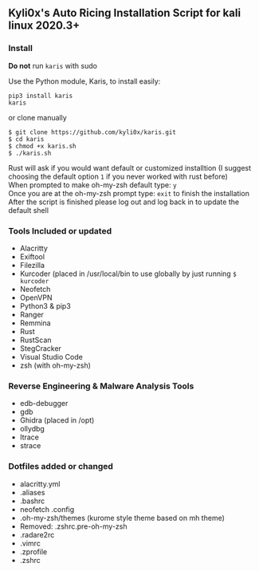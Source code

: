 ## Kyli0x's Auto Ricing Installation Script for kali linux 2020.3+

### Install
<b>Do not</b> run `karis` with sudo

Use the Python module, Karis, to install easily:

```
pip3 install karis
karis
```

or clone manually

```
$ git clone https://github.com/kyli0x/karis.git
$ cd karis
$ chmod +x karis.sh
$ ./karis.sh
```

Rust will ask if you would want default or customized installtion (I suggest choosing the default option `1` if you never worked with rust before)
<br>
When prompted to make oh-my-zsh default type: `y`
<br>
Once you are at the oh-my-zsh prompt type: `exit` to finish the installation
<br>
After the script is finished please log out and log back in to update the default shell

### Tools Included or updated
- Alacritty
- Exiftool
- Filezilla
- Kurcoder (placed in /usr/local/bin to use globally by just running `$ kurcoder`
- Neofetch
- OpenVPN
- Python3 & pip3
- Ranger
- Remmina
- Rust
- RustScan
- StegCracker
- Visual Studio Code
- zsh (with oh-my-zsh)

### Reverse Engineering & Malware Analysis Tools
- edb-debugger
- gdb
- Ghidra (placed in /opt)
- ollydbg
- ltrace
- strace

### Dotfiles added or changed
- alacritty.yml
- .aliases
- .bashrc
- neofetch .config
- .oh-my-zsh/themes (kurome style theme based on mh theme)
- Removed: .zshrc.pre-oh-my-zsh
- .radare2rc
- .vimrc
- .zprofile
- .zshrc
